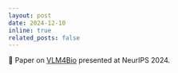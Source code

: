 ```yaml
---
layout: post
date: 2024-12-10
inline: true
related_posts: false
---
```



:page_facing_up: Paper on [VLM4Bio](https://github.com/Imageomics/VLM4Bio) presented at NeurIPS 2024.